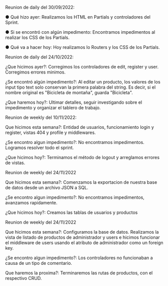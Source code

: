 Reunion de daily del 30/09/2022:

● Qué hizo ayer: Realizamos los HTML en Partials y controladores del Sprint.

● Si se encontró con algún impedimento: Encontramos impedimentos al realizar los CSS de los Partials.

● Qué va a hacer hoy: Hoy realizamos lo Routers y los CSS de los Partials.

Reunion de daily del 24/10/2022:

¿Que hicimos ayer?: Corregimos los controladores de edit, register y user. Corregimos errores minimos. 

¿Se encontró algún impedimento?: Al editar un producto, los valores de los input tipo text solo conservan la primera palabra del string. Es decir, si el nombre original es "Bicicleta de montaña", guarda "Bicicleta". 

¿Que haremos hoy?: Ultimar detalles, seguir investigando sobre el impedimento y organizar el tablero de trabajo.


Reunion de weekly del 10/11/2022: 

Que hicimos esta semana?: Entidad de usuarios, funcionamiento login y register, vistas 404 y profile y middlewares.

¿Se encontro algun impedimento?: No encontramos impedimentos. Logramos resolver todo el sprint. 

¿Que hicimos hoy?: Terminamos el método de logout y arreglamos errores de vistas. 

Reunion de weekly del 24/11/2022

Que hicimos esta semana?: Comenzamos la exportacion de nuestra base de datos desde un archivo JSON a SQL.

¿Se encontro algun impedimento?: No encontramos impedimentos, avanzamos rapidamente.

¿Que hicimos hoy?: Creamos las tablas de usuarios y productos

Reunion de weekly del 24/11/2022

Que hicimos esta semana?: Configuramos la base de datos. Realizamos la vista de listado de productos de administrador y users e hicimos funcionar el middleware de users usando el atributo de administrador como un foreign key. 

¿Se encontro algun impedimento?: Los controladores no funcionaban a causa de un tipo de comentario. 

Que haremos la proxima?: Terminaremos las rutas de productos, con el respectivo CRUD.